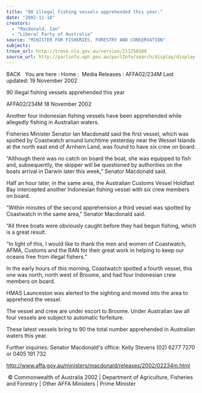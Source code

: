 ```yaml
---
title: "90 illegal fishing vessels apprehended this year."
date: "2002-11-18"
creators:
  - "Macdonald, Ian"
  - "Liberal Party of Australia"
source: "MINISTER FOR FISHERIES, FORESTRY AND CONSERVATION"
subjects:
trove_url: http://trove.nla.gov.au/version/211250169
source_url: http://parlinfo.aph.gov.au/parlInfo/search/display/display.w3p;query=Id%3A%22media/pressrel/GXW76%22
---
```


 BACK   You are here : Home :  Media Releases : AFFA02/234M Last updated: 19 November 2002   

 90 illegal fishing vessels apprehended this year

 AFFA02/234M 18 November 2002

 Another four Indonesian fishing vessels have been apprehended while allegedly fishing in Australian waters.

 Fisheries Minister Senator Ian Macdonald said the first vessel, which was spotted by Coastwatch around lunchtime yesterday near the Wessel Islands at the north east end of Arnhem Land, was found to have six crew on board.

 “Although there was no catch on board the boat, she was equipped to fish and, subsequently, the skipper will be questioned by authorities on the boats arrival in Darwin later this week,” Senator Macdonald said.

 Half an hour later, in the same area, the Australian Customs Vessel Holdfast Bay intercepted another Indonesian fishing vessel with six crew members on board.

 “Within minutes of the second apprehension a third vessel was spotted by Coastwatch in the same area,” Senator Macdonald said.

 “All three boats were obviously caught before they had begun fishing, which is a great result.

 “In light of this, I would like to thank the men and women of Coastwatch, AFMA, Customs and the RAN for their great work in helping to keep our oceans free from illegal fishers.”

 In the early hours of this morning, Coastwatch spotted a fourth vessel, this one was north, north west of Broome, and had four Indonesian crew members on board.

 HMAS Launceston was alerted to the sighting and moved into the area to apprehend the vessel.

 The vessel and crew are under escort to Broome. Under Australian law all four vessels are subject to automatic forfeiture.

 These latest vessels bring to 90 the total number apprehended in Australian waters this year.

 Further inquiries: Senator Macdonald's office: Kelly Stevens (02) 6277 7270 or 0405 191 732

 http://www.affa.gov.au/ministers/macdonald/releases/2002/02234m.html

  © Commonwealth of Australia 2002 | Department of Agriculture, Fisheries and Forestry  | Other AFFA Ministers | Prime Minister

